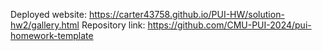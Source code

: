 Deployed website: https://carter43758.github.io/PUI-HW/solution-hw2/gallery.html
Repository link: https://github.com/CMU-PUI-2024/pui-homework-template  
